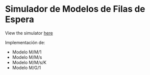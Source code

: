 # Simulador de Modelos de Filas de Espera

View the simulator [here](https://archanaver.github.io/queue-models-simulator/)

Implementación de:
- Modelo M/M/1
- Modelo M/M/s
- Modelo M/M/s/K
- Modelo M/G/1
